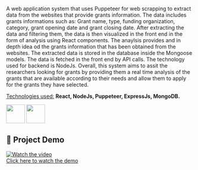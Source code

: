 A web application system that uses Puppeteer for web scrapping to extract data from the websites that provide grants information. The data includes grants informations such as: Grant name, type, funding organization, category, grant opening date and grant closing date. After extracting the data and filtering them, the data is then visualized in the front end in the form of analysis using React components. The anaylsis provides and in depth idea od the grants information that has been obtained from the websites. The extracted data is stored in the database inside the Mongoose models. The data is fetched in the front end by API calls. The technology used for backend is NodeJs. Overall, this system aims to assit the researchers looking for grants by providing them a real time analysis of the grants that are available according to their needs and allow them to apply for the grants they have selected.

<u>Technologies used:</u> **React, NodeJs, Puppeteer, ExpressJs, MongoDB.**
<p display = "flex">
  <img src="https://download.logo.wine/logo/React_(web_framework)/React_(web_framework)-Logo.wine.png" width = "50">
  <img src="https://encrypted-tbn0.gstatic.com/images?q=tbn:ANd9GcRRl1-DO8OvTFnSLUsTy5PP0DsHT_oeRCU88A&s" width = "50">
</p>

## 🎥 Project Demo  
[![Watch the video](https://img.youtube.com/vi/XM3AlPJyB5k/0.jpg)](https://youtu.be/XM3AlPJyB5k)  
[Click here to watch the demo](https://youtu.be/XM3AlPJyB5k)



